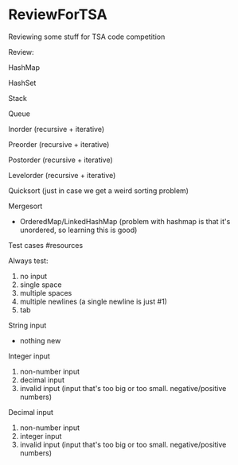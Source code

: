 # ReviewForTSA
Reviewing some stuff for TSA code competition

Review:

HashMap 

HashSet

Stack

Queue

Inorder (recursive + iterative)

Preorder (recursive + iterative)

Postorder (recursive + iterative)

Levelorder (recursive + iterative)


Quicksort (just in case we get a weird sorting problem)

Mergesort 


- OrderedMap/LinkedHashMap (problem with hashmap is that it's unordered, so learning this is good)


Test cases #resources

Always test:
1. no input
2. single space
3. multiple spaces
4. multiple newlines (a single newline is just #1)
5. tab

String input
- nothing new 

Integer input
1. non-number input
2. decimal input
3. invalid input (input that's too big or too small. negative/positive numbers)

Decimal input
1. non-number input
2. integer input
3. invalid input (input that's too big or too small. negative/positive numbers)


